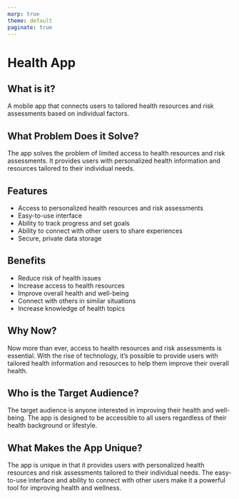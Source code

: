 ```yaml
---
marp: true
theme: default
paginate: true
---
```

# Health App

## What is it?

A mobile app that connects users to tailored health resources and risk assessments based on individual factors.

## What Problem Does it Solve?

The app solves the problem of limited access to health resources and risk assessments. It provides users with personalized health information and resources tailored to their individual needs.

## Features

- Access to personalized health resources and risk assessments 
- Easy-to-use interface 
- Ability to track progress and set goals 
- Ability to connect with other users to share experiences 
- Secure, private data storage 

## Benefits 

- Reduce risk of health issues 
- Increase access to health resources 
- Improve overall health and well-being 
- Connect with others in similar situations 
- Increase knowledge of health topics 

## Why Now?

Now more than ever, access to health resources and risk assessments is essential. With the rise of technology, it’s possible to provide users with tailored health information and resources to help them improve their overall health. 

## Who is the Target Audience?

The target audience is anyone interested in improving their health and well-being. The app is designed to be accessible to all users regardless of their health background or lifestyle. 

## What Makes the App Unique?

The app is unique in that it provides users with personalized health resources and risk assessments tailored to their individual needs. The easy-to-use interface and ability to connect with other users make it a powerful tool for improving health and wellness.
  